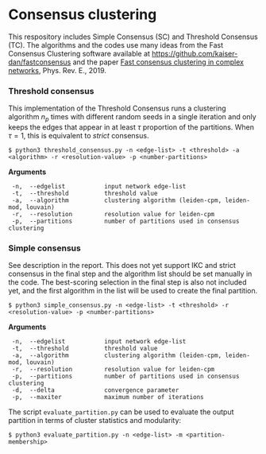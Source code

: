 # Consensus clustering

This respository includes Simple Consensus (SC) and Threshold Consensus (TC). The algorithms and the codes use many ideas from the Fast Consensus Clustering software available at https://github.com/kaiser-dan/fastconsensus and the paper [Fast consensus clustering in complex networks](https://arxiv.org/pdf/1902.04014.pdf), Phys. Rev. E., 2019.

### Threshold consensus
This implementation of the Threshold Consensus runs a clustering algorithm $n_p$ times with different random seeds in a single iteration and only keeps the edges that appear in at least $\tau$ proportion of the partitions. When $\tau=1$, this is equivalent to *strict* consensus.
```
$ python3 threshold_consensus.py -n <edge-list> -t <threshold> -a <algorithm> -r <resolution-value> -p <number-partitions>
```
**Arguments**
```
 -n,  --edgelist           input network edge-list
 -t,  --threshold          threshold value
 -a,  --algorithm          clustering algorithm (leiden-cpm, leiden-mod, louvain)
 -r,  --resolution         resolution value for leiden-cpm
 -p,  --partitions         number of partitions used in consensus clustering
```
### Simple consensus
See description in the report. This does not yet support IKC and strict consensus in the final step and the algorithm list should be set manually in the code. The best-scoring selection in the final step is also not included yet, and the first algorithm in the list will be used to create the final partition.
```
$ python3 simple_consensus.py -n <edge-list> -t <threshold> -r <resolution-value> -p <number-partitions>
```
**Arguments**
```
 -n,  --edgelist           input network edge-list
 -t,  --threshold          threshold value
 -a,  --algorithm          clustering algorithm (leiden-cpm, leiden-mod, louvain)
 -r,  --resolution         resolution value for leiden-cpm
 -p,  --partitions         number of partitions used in consensus clustering
 -d,  --delta              convergence parameter
 -p,  --maxiter            maximum number of iterations
```
The script `evaluate_partition.py` can be used to evaluate the output partition in terms of cluster statistics and modularity:
```
$ python3 evaluate_partition.py -n <edge-list> -m <partition-membership>
```
